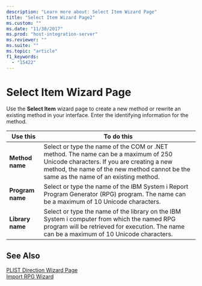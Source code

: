 ```yaml
---
description: "Learn more about: Select Item Wizard Page"
title: "Select Item Wizard Page2"
ms.custom: ""
ms.date: "11/30/2017"
ms.prod: "host-integration-server"
ms.reviewer: ""
ms.suite: ""
ms.topic: "article"
f1_keywords: 
  - "15422"
---
```

# Select Item Wizard Page
Use the **Select Item** wizard page to create a new method or rewrite an existing method in your interface. Enter the identifying information for the method.  
  
|Use this|To do this|  
|--------------|----------------|  
|**Method name**|Select or type the name of the COM or .NET method. The name can be a maximum of 250 Unicode characters. If you are creating a new method, the name of the new method cannot be the same as the name of an existing method.|  
|**Program name**|Select or type the name of the IBM System i Report Program Generator (RPG) program. The name can be a maximum of 10 Unicode characters.|  
|**Library name**|Select or type the name of the library on the IBM System i computer from which the named RPG program will be retrieved for execution. The name can be a maximum of 10 Unicode characters.|  
  
## See Also  
 [PLIST Direction Wizard Page](../core/plist-direction-wizard-page2.md)   
 [Import RPG Wizard](../core/import-rpg-wizard2.md)
